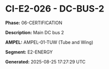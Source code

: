 # CI-E2-026 - DC-BUS-2

**Phase:** 06-CERTIFICATION

**Description:** Main DC bus 2

**AMPEL:** AMPEL-01-TUW (Tube and Wing)

**Segment:** E2-ENERGY

**Generated:** 2025-08-25 17:27:29 UTC
